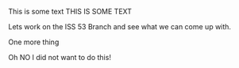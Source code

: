 This is some text
THIS IS SOME TEXT  


Lets work on the ISS 53 Branch and see what we can come up with.


One  more thing

Oh NO I did not want to do this!
